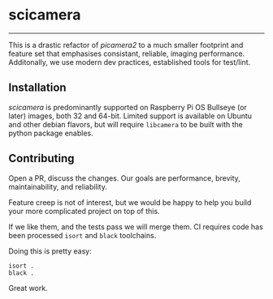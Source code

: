# scicamera

---
This is a drastic refactor of _picamera2_ to a much smaller footprint and
feature set that emphasises consistant, reliable, imaging performance. 
Additonally, we use modern dev practices, established tools for test/lint.

## Installation

_scicamera_ is predominantly supported on Raspberry Pi OS Bullseye (or later) images, both 32 and 64-bit. Limited support is available on Ubuntu and other
debian flavors, but will require `libcamera` to be built with the python
package enables.


## Contributing

Open a PR, discuss the changes. Our goals are performance, brevity, maintainability, and reliability. 

Feature creep is not of interest, but we would be happy
to help you build your more complicated project on top of this.

If we like them, and the tests pass we will merge them. 
CI requires code has been processed `isort` and `black` toolchains.

Doing this is pretty easy:
```
isort .
black .
```

Great work.
